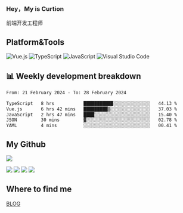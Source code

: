 ### Hey，My is Curtion
前端开发工程师
## Platform&Tools

![Vue.js](https://img.shields.io/badge/-Vue.js-4FC08D?style=flat-square&logo=Vue.js&logoColor=white)
![TypeScript](https://img.shields.io/badge/-TypeScript-007ACC?style=flat-square&logo=typescript&logoColor=white)
![JavaScript](https://img.shields.io/badge/-JavaScript-F7DF1E?style=flat-square&logo=javascript&logoColor=black)
![Visual Studio Code](https://img.shields.io/badge/-VSCode-007ACC?style=flat-square&logo=Visual-Studio-Code&logoColor=white)

## 📊 Weekly development breakdown

<!--START_SECTION:waka-->

```txt
From: 21 February 2024 - To: 28 February 2024

TypeScript   8 hrs           ███████████░░░░░░░░░░░░░░   44.13 %
Vue.js       6 hrs 42 mins   █████████▒░░░░░░░░░░░░░░░   37.03 %
JavaScript   2 hrs 47 mins   ████░░░░░░░░░░░░░░░░░░░░░   15.40 %
JSON         30 mins         ▓░░░░░░░░░░░░░░░░░░░░░░░░   02.78 %
YAML         4 mins          ░░░░░░░░░░░░░░░░░░░░░░░░░   00.41 %
```

<!--END_SECTION:waka-->

## My Github

![](http://github-profile-summary-cards.vercel.app/api/cards/profile-details?username=curtion&theme=nord_bright)

![](http://github-profile-summary-cards.vercel.app/api/cards/stats?username=curtion&theme=nord_bright)
![](http://github-profile-summary-cards.vercel.app/api/cards/productive-time?username=curtion&theme=nord_bright&utcOffset=8)
![](http://github-profile-summary-cards.vercel.app/api/cards/repos-per-language?username=curtion&theme=nord_bright)
![](http://github-profile-summary-cards.vercel.app/api/cards/most-commit-language?username=curtion&theme=nord_bright)

## Where to find me

[BLOG](https://blog.3gxk.net)
